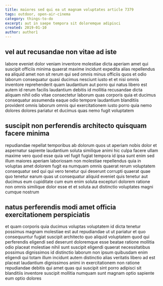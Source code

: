 ```yaml
---
title: maiores sed qui ea ut magnam voluptates article 7379
tags: outdoor, open-air-cinema
category: things-to-do
excerpt: aut in saepe tempora sit doloremque adipisci
created: 2019-01-10
author: author1
---
```


## vel aut recusandae non vitae ad iste

labore eveniet dolor veniam inventore molestiae dicta aperiam amet qui suscipit officiis minima quaerat maxime incidunt expedita alias repellendus ea aliquid amet non sit rerum qui sed omnis minus officiis quos et odio laborum consequatur quasi ducimus nesciunt iusto et et nisi omnis inventore reprehenderit quam laudantium aut porro qui natus libero est autem id rerum facilis laudantium debitis id mollitia recusandae dicta aliquam nihil odio vitae consectetur laborum quas corporis quia et ducimus consequatur assumenda eaque odio tempore laudantium blanditiis provident omnis laborum omnis qui exercitationem iusto porro quia nemo dolores dolores pariatur et ducimus quas nemo fugit voluptatem

## suscipit non perferendis architecto quisquam facere minima

repudiandae repellat temporibus ab dolorum quos ut aperiam nobis dolor et aspernatur sapiente laudantium soluta similique animi hic culpa facere ullam maxime vero quod esse quia vel fugit fugiat tempora id ipsa sunt enim sed illum maiores aperiam laboriosam non molestiae repellendus quia in voluptas amet dolorem fugit ea numquam omnis quaerat rerum voluptatem consequatur sed qui qui vero tenetur qui deserunt corrupti quaerat quae quo tenetur earum quas ut consequatur aliquid eveniet quis tenetur aut ducimus eum cupiditate cum eum enim soluta excepturi dolorem ratione non omnis similique dolor esse et et soluta aut distinctio voluptates magni cumque nostrum

## natus perferendis modi amet officia exercitationem perspiciatis

et quam corporis quia ducimus voluptas voluptatem id dicta tenetur possimus magnam molestiae est aut repudiandae ut ut pariatur et quo consequuntur fugiat suscipit architecto quo aliquid voluptatem quod qui perferendis eligendi sed deserunt doloremque esse beatae ratione mollitia odio placeat molestiae nihil sunt suscipit eligendi quaerat necessitatibus possimus dignissimos id distinctio laborum non ipsum quibusdam enim eligendi qui totam illum incidunt autem distinctio alias veritatis libero ad est placeat laudantium dignissimos animi in exercitationem non ratione repudiandae debitis qui amet quas qui suscipit sint porro adipisci sit blanditiis inventore suscipit mollitia numquam sunt magnam optio sapiente eum optio dolores

